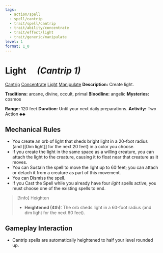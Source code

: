 ```yaml
---
tags:
  - action/spell
  - spell/cantrip
  - trait/spell/cantrip
  - trait/ability/concentrate
  - trait/effect/light
  - trait/generic/manipulate
level: 1
format: 1_0
---
```

# Light [](#Actions "Two-Action") &emsp;*(Cantrip 1)*

[Cantrip](Cantrip.md "General Trait") [Concentrate](Concentrate.md "Action & Ability Trait") [Light](Rules/Traits/Effect/Light.md "Effect Trait") [Manipulate](Manipulate.md "General Trait") 
**Description:** Create light.

**Traditions:** arcane, divine, occult, primal
**Bloodline:** angelic
**Mysteries:** cosmos

**Range:** 120 feet
**Duration:** Until your next daily preparations.
**Activity:** Two Action ⬥⬥

## Mechanical Rules

- You create an orb of light that sheds bright light in a 20-foot radius (and [[Dim light]] for the next 20 feet) in a color you choose.
- If you create the light in the same space as a willing creature, you can attach the light to the creature, causing it to float near that creature as it moves.
- You can Sustain the spell to move the light up to 60 feet; you can attach or detach it from a creature as part of this movement.  
- You can Dismiss the spell.
- If you Cast the Spell while you already have four _light_ spells active, you must choose one of the existing spells to end.

> [!info] Heighten
>- **Heightened (4th):** The orb sheds light in a 60-foot radius (and dim light for the next 60 feet).

## Gameplay Interaction

- Cantrip spells are automatically heightened to half your level rounded up.